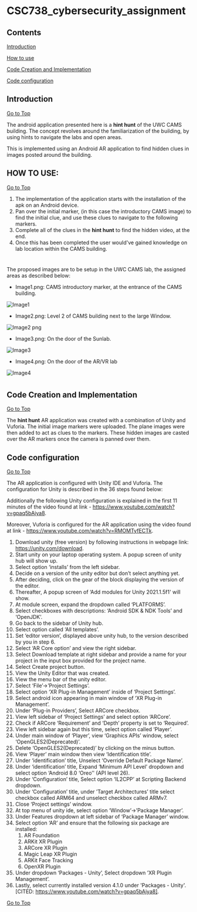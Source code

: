 [](#top)
# CSC738_cybersecurity_assignment

## Contents
[Introduction](#introduction)

[How to use](#how-to-use)

[Code Creation and Implementation](#code-creation-and-implementation)

[Code configuration](#code-configuration)

## Introduction
[Go to Top](#top)

The android application presented here is a **hint hunt** of the UWC CAMS building. The concept revolves around the familiarization of the building, by using hints to navigate the labs and open areas. 

This is implemented using an Android AR application to find hidden clues in images posted around the building. 

## HOW TO USE: 
[Go to Top](#top)

1. The implementation of the application starts with the installation of the apk on an Android device.
2. Pan over the initial marker, (in this case the introductory CAMS image) to find the initial clue, and use these clues to navigate to the following markers.
3. Complete all of the clues in the **hint hunt** to find the hidden video, at the end.
4. Once this has been completed the user would've gained knowledge on lab location within the CAMS building.

# 

The proposed images are to be setup in the UWC CAMS lab, the assigned areas as described below:
  - Image1.png: CAMS introductory marker, at the entrance of the CAMS building.
    
![Image1](https://github.com/keanuUwcRepos/CSC738_cybersecurity_assignment/assets/82175524/a93df1cf-664e-4035-9eb2-5da0dcb94bfe)

  - Image2.png: Level 2 of CAMS building next to the large Window.

![Image2 png](https://github.com/keanuUwcRepos/CSC738_cybersecurity_assignment/assets/82175524/8f4ffad2-1838-4aee-ac42-258865e26d80)

  - Image3.png: On the door of the Sunlab.

![Image3](https://github.com/keanuUwcRepos/CSC738_cybersecurity_assignment/assets/82175524/0a9319b4-ee70-42b8-bed5-f882a1034109)

  - Image4.png: On the door of the AR/VR lab
    
![Image4](https://github.com/keanuUwcRepos/CSC738_cybersecurity_assignment/assets/82175524/6b5ad74f-60e5-44a8-9c10-6086226e4eab)

#

## Code Creation and Implementation 
[Go to Top](#top)

The **hint hunt** AR application was created with a combination of Unity and Vuforia. The initial image markers were uploaded. The plane images were then added to act as clues to the markers. These hidden images are casted over the AR markers once the camera is panned over them.

## Code configuration 
[Go to Top](#top)

The AR application is configured with Unity IDE and Vuforia. The configuration for Unity is described in the 36 steps found below: 

Additionally the following Unity configuration is explained in the first 11 minutes of the video found at link - https://www.youtube.com/watch?v=gpaq5bAjya8.

Moreover, Vuforia is configured for the AR application using the video found at link - https://www.youtube.com/watch?v=RMOMTyfECTk.

1. Download unity (free version) by following instructions in webpage link: https://unity.com/download.
2. Start unity on your laptop operating system. A popup screen of unity hub will show up.
3. Select option ‘installs’ from the left sidebar.
4. Decide on a version of the unity editor but don’t select anything yet.
5. After deciding, click on the gear of the block displaying the version of the editor.
6. Thereafter, A popup screen of ‘Add modules for Unity 2021.1.5f1' will show.
7. At module screen, expand the dropdown called ‘PLATFORMS’.
8. Select checkboxes with descriptions: ‘Android SDK & NDK Tools’ and ‘OpenJDK’.
9. Go back to the sidebar of Unity hub.
10. Select option called ‘All templates’.
11. Set ‘editor version’, displayed above unity hub, to the version described by you in step 6.
12. Select ‘AR Core option’ and view the right sidebar.
13. Select Download template at right sidebar and provide a name for your project in the input box provided for the project name.
14. Select Create project button.
15. View the Unity Editor that was created.
16. View the menu bar of the unity editor.
17. Select ‘File’->’Project Settings’.
18. Select option ‘XR Plug-in Management’ inside of ‘Project Settings’.
19. Select android icon appearing in main window of ‘XR Plug-in Management’.
20. Under ‘Plug-in Providers’, Select ARCore checkbox.
21. View left sidebar of ‘Project Settings’ and select option ‘ARCore’.
22. Check if ARCore ‘Requirement’ and ‘Depth’ property is set to ‘Required’.
23. View left sidebar again but this time, select option called ‘Player’.
24. Under main window of ‘Player’, view ‘Graphics APIs’ window, select ‘OpenGLES2(Deprecated)’.
25. Delete ‘OpenGLES2(Deprecated)’ by clicking on the minus button.
26. View ‘Player’ main window then view ‘Identification title’.
27. Under ‘identification’ title, Unselect ‘Override Default Package Name’.
28. Under ‘identification’ title, Expand ‘Minimum API Level’ dropdown and select option ‘Android 8.0 ‘Oreo’' (API level 26).
29. Under ‘Configuration’ title, Select option ‘IL2CPP’ at Scripting Backend dropdown.
30. Under ‘Configuration’ title, under ’Target Architectures’ title select checkbox called ARM64 and unselect checkbox called ARMv7.
31. Close ‘Project settings’ window.
32. At top menu of unity ide, select option ‘Window’->’Package Manager’.
33. Under Features dropdown at left sidebar of ‘Package Manager’ window.
34. Select option ‘AR’ and ensure that the following six package are installed:
    1. AR Foundation
    2. ARKit XR Plugin
    3. ARCore XR Plugin
    4. Magic Leap XR Plugin
    5. ARKit Face Tracking
    6. OpenXR Plugin
35. Under dropdown ‘Packages - Unity’, Select dropdown ’XR Plugin Management’.
36. Lastly, select currently installed version 4.1.0 under 'Packages - Unity'. [CITED: https://www.youtube.com/watch?v=gpaq5bAjya8].

[Go to Top](#top)